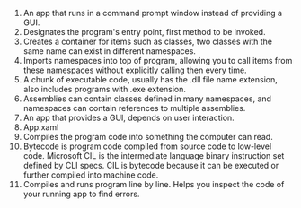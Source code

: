 1. An app that runs in a command prompt window instead of providing a GUI.
2. Designates the program's entry point, first method to be invoked.
3. Creates a container for items such as classes, two classes with the same 
name can exist in different namespaces.
4. Imports namespaces into top of program, allowing you to call items from
these namespaces without explicitly calling then every time.
5. A chunk of executable code, usually has the .dll file name extension, also includes programs with .exe extension.
6. Assemblies can contain classes defined in many namespaces,
 and namespaces can contain references to multiple assemblies.
7. An app that provides a GUI, depends on user interaction.
8. App.xaml
9. Compiles the program code into something the computer can read.
10. Bytecode is program code compiled from source code to low-level code.
Microsoft CIL is the intermediate language binary instruction set defined by CLI specs.
CIL is bytecode because it can be executed or further compiled into machine code.
11. Compiles and runs program line by line. Helps you inspect the code of your running app to find errors.
